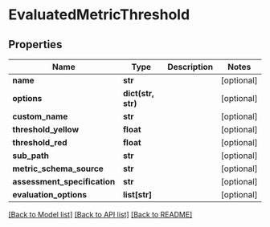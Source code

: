 # EvaluatedMetricThreshold

## Properties
Name | Type | Description | Notes
------------ | ------------- | ------------- | -------------
**name** | **str** |  | [optional] 
**options** | **dict(str, str)** |  | [optional] 
**custom_name** | **str** |  | [optional] 
**threshold_yellow** | **float** |  | [optional] 
**threshold_red** | **float** |  | [optional] 
**sub_path** | **str** |  | [optional] 
**metric_schema_source** | **str** |  | [optional] 
**assessment_specification** | **str** |  | [optional] 
**evaluation_options** | **list[str]** |  | [optional] 

[[Back to Model list]](../README.md#documentation-for-models) [[Back to API list]](../README.md#documentation-for-api-endpoints) [[Back to README]](../README.md)


